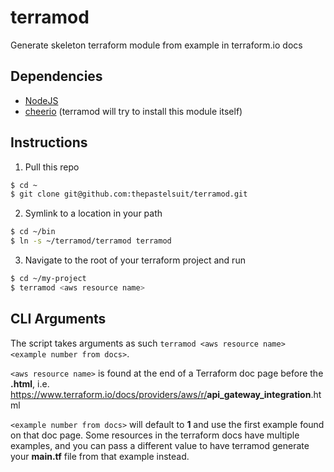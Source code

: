 # terramod
Generate skeleton terraform module from example in terraform.io docs

## Dependencies
- [NodeJS](https://nodejs.org/en/)
- [cheerio](https://github.com/cheeriojs/cheerio) (terramod will try to install this module itself)

## Instructions
1. Pull this repo
```bash
$ cd ~
$ git clone git@github.com:thepastelsuit/terramod.git
```

2. Symlink to a location in your path
```bash
$ cd ~/bin
$ ln -s ~/terramod/terramod terramod
```

3. Navigate to the root of your terraform project and run
```bash
$ cd ~/my-project
$ terramod <aws resource name>
```

## CLI Arguments
The script takes arguments as such `terramod <aws resource name> <example number from docs>`.

`<aws resource name>` is found at the end of a Terraform doc page before the **.html**, i.e. https://www.terraform.io/docs/providers/aws/r/<b>api_gateway_integration</b>.html

`<example number from docs>` will default to **1** and use the first example found on that doc page. Some resources in the terraform docs have multiple examples, and you can pass a different value to have terramod generate your **main.tf** file from that example instead.
